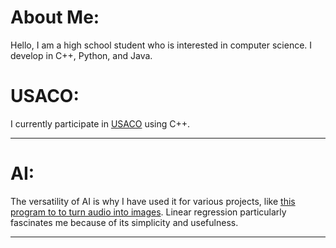 # **About Me:**
Hello, I am a high school student who is interested in computer science. I develop in C++, Python, and Java.

# USACO:
I currently participate in [USACO](http://www.usaco.org/index.php) using C++.

---

# AI:
The versatility of AI is why I have used it for various projects, like [this program to to turn audio into images](https://github.com/Rockroyal305/SRP-Code). Linear regression particularly fascinates me because of its simplicity and usefulness.

---
